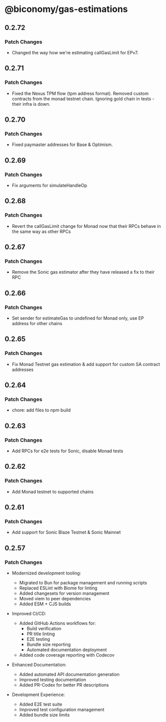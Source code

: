 # @biconomy/gas-estimations

## 0.2.72

### Patch Changes

- Changed the way how we're estimating callGasLimit for EPv7.

## 0.2.71

### Patch Changes

- Fixed the Nexus TPM flow (tpm address format). Removed custom contracts from the monad testnet chain. Ignoring gold chain in tests - their infra is down.

## 0.2.70

### Patch Changes

- Fixed paymaster addresses for Base & Optimism.

## 0.2.69

### Patch Changes

- Fix arguments for simulateHandleOp

## 0.2.68

### Patch Changes

- Revert the callGasLimit change for Monad now that their RPCs behave in the same way as other RPCs

## 0.2.67

### Patch Changes

- Remove the Sonic gas estimator after they have released a fix to their RPC

## 0.2.66

### Patch Changes

- Set sender for estimateGas to undefined for Monad only, use EP address for other chains

## 0.2.65

### Patch Changes

- Fix Monad Testnet gas estimation & add support for custom SA contract addresses

## 0.2.64

### Patch Changes

- chore: add files to npm build

## 0.2.63

### Patch Changes

- Add RPCs for e2e tests for Sonic, disable Monad tests

## 0.2.62

### Patch Changes

- Add Monad testnet to supported chains

## 0.2.61

### Patch Changes

- Add support for Sonic Blaze Testnet & Sonic Mainnet

## 0.2.57

### Patch Changes

- Modernized development tooling:

  - Migrated to Bun for package management and running scripts
  - Replaced ESLint with Biome for linting
  - Added changesets for version management
  - Moved viem to peer dependencies
  - Added ESM + CJS builds

- Improved CI/CD:

  - Added GitHub Actions workflows for:
    - Build verification
    - PR title linting
    - E2E testing
    - Bundle size reporting
    - Automated documentation deployment
  - Added code coverage reporting with Codecov

- Enhanced Documentation:

  - Added automated API documentation generation
  - Improved testing documentation
  - Added PR-Codex for better PR descriptions

- Development Experience:
  - Added E2E test suite
  - Improved test configuration management
  - Added bundle size limits
